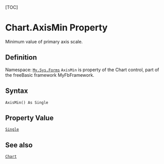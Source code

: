 [TOC]
# Chart.AxisMin Property
Minimum value of primary axis scale.
## Definition
Namespace: [`My.Sys.Forms`](My.Sys.Forms.md)
`AxisMin` is property of the Chart control, part of the freeBasic framework MyFbFramework.
## Syntax
```freeBasic
AxisMin() As Single
```
## Property Value
[`Single`]("https://www.freebasic.net/wiki/KeyPgSingle")
## See also
[`Chart`](Chart.md)
